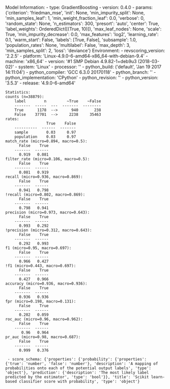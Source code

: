 Model Information:
	 - type: GradientBoosting
	 - version: 0.4.0
	 - params: {'criterion': 'friedman_mse', 'init': None, 'min_impurity_split': None, 'min_samples_leaf': 1, 'min_weight_fraction_leaf': 0.0, 'verbose': 0, 'random_state': None, 'n_estimators': 300, 'presort': 'auto', 'center': True, 'label_weights': OrderedDict([(True, 10)]), 'max_leaf_nodes': None, 'scale': True, 'min_impurity_decrease': 0.0, 'max_features': 'log2', 'learning_rate': 0.1, 'warm_start': False, 'labels': [True, False], 'subsample': 1.0, 'population_rates': None, 'multilabel': False, 'max_depth': 3, 'min_samples_split': 2, 'loss': 'deviance'}
	Environment:
	 - revscoring_version: '2.2.5'
	 - platform: 'Linux-4.9.0-6-amd64-x86_64-with-debian-9.4'
	 - machine: 'x86_64'
	 - version: '#1 SMP Debian 4.9.82-1+deb9u3 (2018-03-02)'
	 - system: 'Linux'
	 - processor: ''
	 - python_build: ('default', 'Jan 19 2017 14:11:04')
	 - python_compiler: 'GCC 6.3.0 20170118'
	 - python_branch: ''
	 - python_implementation: 'CPython'
	 - python_revision: ''
	 - python_version: '3.5.3'
	 - release: '4.9.0-6-amd64'
	
	Statistics:
	counts (n=38879):
		label        n         ~True    ~False
		-------  -----  ---  -------  --------
		True      1178  -->      940       238
		False    37701  -->     2238     35463
	rates:
		              True    False
		----------  ------  -------
		sample        0.03     0.97
		population    0.03     0.97
	match_rate (micro=0.894, macro=0.5):
		  False    True
		-------  ------
		  0.919   0.081
	filter_rate (micro=0.106, macro=0.5):
		  False    True
		-------  ------
		  0.081   0.919
	recall (micro=0.936, macro=0.869):
		  False    True
		-------  ------
		  0.941   0.798
	!recall (micro=0.802, macro=0.869):
		  False    True
		-------  ------
		  0.798   0.941
	precision (micro=0.973, macro=0.643):
		  False    True
		-------  ------
		  0.993   0.292
	!precision (micro=0.312, macro=0.643):
		  False    True
		-------  ------
		  0.292   0.993
	f1 (micro=0.95, macro=0.697):
		  False    True
		-------  ------
		  0.966   0.427
	!f1 (micro=0.443, macro=0.697):
		  False    True
		-------  ------
		  0.427   0.966
	accuracy (micro=0.936, macro=0.936):
		  False    True
		-------  ------
		  0.936   0.936
	fpr (micro=0.198, macro=0.131):
		  False    True
		-------  ------
		  0.202   0.059
	roc_auc (micro=0.96, macro=0.962):
		  False    True
		-------  ------
		   0.96   0.964
	pr_auc (micro=0.98, macro=0.687):
		  False    True
		-------  ------
		  0.999   0.376
	
	 - score_schema: {'properties': {'probability': {'properties': {'true': 'number', 'false': 'number'}, 'description': 'A mapping of probabilities onto each of the potential output labels', 'type': 'object'}, 'prediction': {'description': 'The most likely label predicted by the estimator', 'type': 'bool'}}, 'title': 'Scikit learn-based classifier score with probability', 'type': 'object'}

